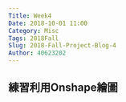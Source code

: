```yaml
---
Title: Week4
Date: 2018-10-01 11:00
Category: Misc
Tags: 2018Fall
Slug: 2018-Fall-Project-Blog-4
Author: 40623202
---
```




<!-- PELICAN_END_SUMMARY -->

練習利用Onshape繪圖
----




